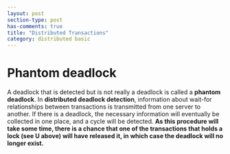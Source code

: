 ```yaml
---
layout: post
section-type: post
has-comments: true
title: "Distributed Transactions"
category: distributed basic
---
```


# Phantom deadlock


A deadlock that is detected but is not really a deadlock is called a **phantom deadlock**. In **distributed deadlock detection**, information about wait-for relationships between transactions is transmitted from one server to another. If there is a deadlock, the necessary information will eventually be collected in one place, and a cycle will be detected. **As this procedure will take some time, there is a chance that one of the transactions that holds a lock (see U above) will have released it, in which case the deadlock will no longer exist.**
